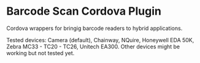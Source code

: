 Barcode Scan Cordova Plugin
======

Cordova wrappers for bringig barcode readers to hybrid applications.

Tested devices: Camera (default), Chainway, NQuire, Honeywell EDA 50K, Zebra MC33 - TC20 - TC26, Unitech EA300. Other devices might be working but not tested yet.
